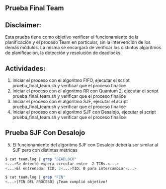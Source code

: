 ## Prueba Final Team

## Disclaimer:

Esta prueba tiene como objetivo verificar el funcionamiento de la planificación y el proceso Team en particular, sin la intervención de los demás módulos. La misma se encargará de verificar los distintos algoritmos de planificación, la detección y resolución de deadlocks.

## Actividades:

1) Iniciar el proceso con el algoritmo FIFO, ejecutar el script prueba_final_team.sh y verificar que el proceso finalice
2) Iniciar el proceso con el algoritmo RR con Quantum 2, ejecutar el script prueba_final_team.sh y verificar que el proceso finalice
3) Iniciar el proceso con el algoritmo SJF, ejecutar el script prueba_final_team.sh y verificar que el proceso finalice
4) Iniciar el proceso con el algoritmo SJF con Desalojo, ejecutar el script prueba_final_team.sh y verificar que el proceso finalice

## Prueba SJF Con Desalojo

5) El funcionamiento del algoritmo SJF con Desalojo debería ser similar al SJF pero con distintas  métricas

```bash
$ cat team.log | grep "DEADLOCK"
<...>Se detectó espera circular entre  2 TCBs.<...>
<...>El entrenador TID: 2<...>TID: 0 para intercambiar<...>
```

```bash
$ cat team.log | grep "FIN"
<...>[FIN DEL PROCESO] ¡Team cumplió objetivo!
```
